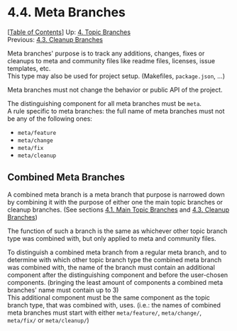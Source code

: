 # 4.4. Meta Branches #

\[[Table of Contents](../index.md#table-of-contents)\]
Up: [4. Topic Branches](../topic-branches.md)  
Previous: [4.3. Cleanup Branches](cleanup.md)

Meta branches' purpose is to track any additions, changes, fixes or cleanups to meta and community files like
readme files, licenses, issue templates, etc.  
This type may also be used for project setup. (Makefiles, `package.json`, ...)

Meta branches must not change the behavior or public API of the project.

The distinguishing component for all meta branches must be `meta`.  
A rule specific to meta branches: the full name of meta branches must not be any of the following ones:

* `meta/feature`
* `meta/change`
* `meta/fix`
* `meta/cleanup`

## Combined Meta Branches ##

A combined meta branch is a meta branch that purpose is narrowed down by combining it with the purpose of either one
the main topic branches or cleanup branches.
(See sections [4.1. Main Topic Branches](main-topics.md) and [4.3. Cleanup Branches](cleanup.md))

The function of such a branch is the same as whichever other topic branch type was combined with, but only applied to
meta and community files.

To distinguish a combined meta branch from a regular meta branch, and to determine with which other topic branch type
the combined meta branch was combined with, the name of the branch must contain an additional component after
the distinguishing component and before the user-chosen components.
(bringing the least amount of components a combined meta branches' name must contain up to 3)  
This additional component must be the same component as the topic branch type, that was combined with, uses.
(i.e.: the names of combined meta branches must start with either `meta/feature/`, `meta/change/`, `meta/fix/` or
`meta/cleanup/`)
